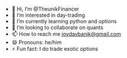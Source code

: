 - 👋 Hi, I’m @TheunikFinancer
- 👀 I’m interested in day-trading
- 🌱 I’m currently learning python and options
- 💞️ I’m looking to collaborate on quants
- 📫 How to reach me joydavbanik@gmail.com
- 😄 Pronouns: he/him
- ⚡ Fun fact: I do trade exotic options
